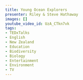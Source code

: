 ```yaml
---
title: Young Ocean Explorers
presenter: Riley & Steve Hathaway
images: []
youtube_video_id: UzA_CTkn7vk
tags:
- TEDxTalks
- English
- New Zealand
- Education
- Biodiversity
- Biology
- Entertainment
- Environment
- TV
---
```

